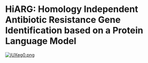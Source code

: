 # HiARG: Homology Independent Antibiotic Resistance Gene Identification based on a Protein Language Model

[![jUXeg0.png](https://s1.ax1x.com/2022/07/06/jUXeg0.png)](https://imgtu.com/i/jUXeg0)
